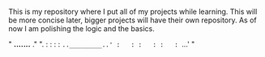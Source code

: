 This is my repository where I put all of my projects while learning.
This will be more concise later, bigger projects will have their own repository. As of now I am polishing the logic and the basics.

"  __.......__
 ."           ".
:               :
:               :
 `.._________..'
      :   :
      :   :
      :   :
      `...'
"
